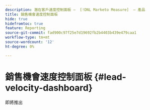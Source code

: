 ```yaml
---
description: 潛在客戶速度控制面板 —  [!DNL Marketo Measure]  — 產品
title: 銷售機會速度控制面板
hide: true
hidefromtoc: true
feature: Reporting
source-git-commit: fad900c97f25e7d19692fb2b4403b439e479caa1
workflow-type: tm+mt
source-wordcount: '12'
ht-degree: 0%

---
```


# 銷售機會速度控制面板 {#lead-velocity-dashboard}

即將推出
